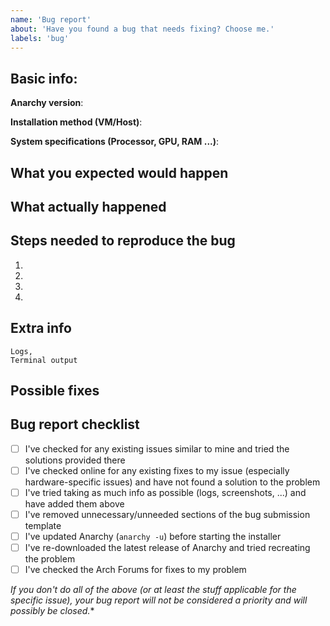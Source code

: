 ```yaml
---
name: 'Bug report'
about: 'Have you found a bug that needs fixing? Choose me.'
labels: 'bug'
---
```


<!--
This is a comment, which will not show up in your bug report, so you don't need to remove it.
Write all your text below the comments or delete them if you want.
-->

## Basic info:

**Anarchy version**:

**Installation method (VM/Host)**:

**System specifications (Processor, GPU, RAM ...)**:

## What you expected would happen

<!-- Describe what you wanted to do in as much detail as possible below. -->

## What actually happened

<!-- Describe what happened instead (what was the bug) below. -->

## Steps needed to reproduce the bug

1.
2.
3.
4.

## Extra info

<!-- Include any logs, terminal outputs, screenshots or links to websites you've checked regarding this issue.
Add the logs as code blocks like so: -->

```
Logs,
Terminal output
```

## Possible fixes

<!-- If you maybe know how to solve this issue, you can describe the fixes below -->

## Bug report checklist

<!-- Please check off as many of these as possible prior to submitting a bug report (if you actually did them).
Put an 'x' between the square brackets to tick the field. -->

* [ ] I've checked for any existing issues similar to mine and tried the solutions provided there
* [ ] I've checked online for any existing fixes to my issue (especially hardware-specific issues)
and have not found a solution to the problem
* [ ] I've tried taking as much info as possible (logs, screenshots, ...) and have added them above
* [ ] I've removed unnecessary/unneeded sections of the bug submission template
* [ ] I've updated Anarchy (`anarchy -u`) before starting the installer
* [ ] I've re-downloaded the latest release of Anarchy and tried recreating the problem
* [ ] I've checked the Arch Forums for fixes to my problem

*If you don't do all of the above (or at least the stuff applicable for the specific issue),
your bug report will not be considered a priority and will possibly be closed.**
